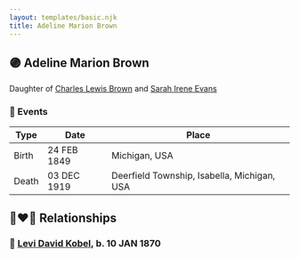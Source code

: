 ```yaml
---
layout: templates/basic.njk
title: Adeline Marion Brown
---
```

## 🟣 Adeline Marion Brown

Daughter of [Charles Lewis Brown](/people/7/70538697) and [Sarah Irene Evans](/people/4/47294572)

### 📆 Events

Type | Date | Place
------ | ------ | ------
Birth | 24 FEB 1849 | Michigan, USA
Death | 03 DEC 1919 | Deerfield Township, Isabella, Michigan, USA

## 👩‍❤️‍👨 Relationships

### 🔵 [Levi David Kobel](/people/5/56833508), b. 10 JAN 1870
